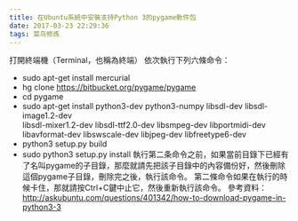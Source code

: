 ```yaml
---
title: 在Ubuntu系統中安裝支持Python 3的pygame軟件包
date: 2017-03-23 22:29:36
tags: 菜鸟修炼
---
```


打開終端機（Terminal，也稱為終端）
依次執行下列六條命令：
- sudo apt-get install mercurial
- hg clone https://bitbucket.org/pygame/pygame
- cd pygame
- sudo apt-get install python3-dev python3-numpy libsdl-dev libsdl-image1.2-dev \
libsdl-mixer1.2-dev libsdl-ttf2.0-dev libsmpeg-dev libportmidi-dev \
libavformat-dev libswscale-dev libjpeg-dev libfreetype6-dev
- python3 setup.py build
- sudo python3 setup.py install
執行第二条命令之前，如果當前目錄下已經有了名叫pygame的子目錄，那麼就請先把該子目錄中的內容備份好，然後刪除這個pygame子目錄，刪除完之後，執行該命令。
第二條命令如果在執行的時候卡住，那就請按Ctrl+C鍵中止它，然後重新執行該命令。
參考資料：
http://askubuntu.com/questions/401342/how-to-download-pygame-in-python3-3

